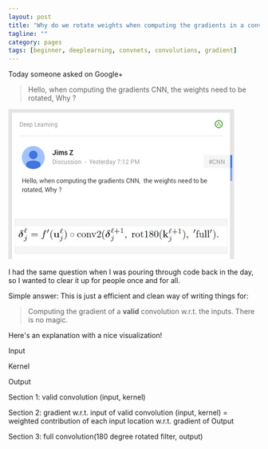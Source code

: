 ```yaml
---
layout: post
title: "Why do we rotate weights when computing the gradients in a convolution layer of a convolution network?"
tagline: ""
category: pages
tags: [beginner, deeplearning, convnets, convolutions, gradient]
---
```


Today someone asked on Google+

> Hello, when computing the gradients CNN,  the weights need to be rotated, Why ? 

![question](assets/post1/question.png "Question")


I had the same question when I was pouring through code back in the day, so I wanted to clear it up for people once and for all.

Simple answer: 
This is just a efficient and clean way of writing things for:
> Computing the gradient of a **valid** convolution w.r.t. the inputs.
There is no magic.

Here's an explanation with a nice visualization!

Input

Kernel

Output



Section 1: valid convolution (input, kernel)


Section 2: gradient w.r.t. input of valid convolution (input, kernel) = weighted contribution of each input location w.r.t. gradient of Output


Section 3: full convolution(180 degree rotated filter, output)



